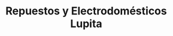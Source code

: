 ---
title: "Repuestos y Electrodomésticos Lupita"
url: /zona-19-ciudad-de-guatemala/repuestos-y-electrodomesticos-lupita/
shop: piezas de automóviles
---